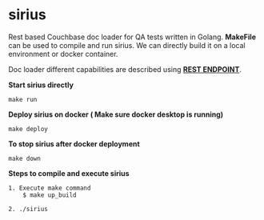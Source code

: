 # sirius
Rest based Couchbase doc loader for QA tests written in Golang.
**MakeFile** can be used to compile and run sirius. We can directly build it on a local environment or docker container.


Doc loader different capabilities are  described using  [**REST ENDPOINT**](task-config.generated.md).

**Start sirius directly**
```shell
make run
```
**Deploy sirius on docker ( Make sure docker desktop is running)**
```shell
make deploy
```
**To stop sirius after docker deployment**
```shell
make down
```
**Steps to compile and execute sirius**
```textmate
1. Execute make command
    $ make up_build

2. ./sirius    
```